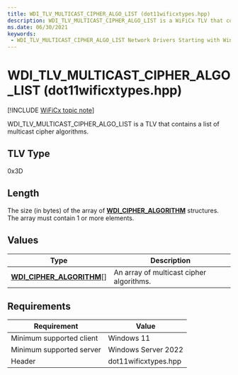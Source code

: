 ```yaml
---
title: WDI_TLV_MULTICAST_CIPHER_ALGO_LIST (dot11wificxtypes.hpp)
description: WDI_TLV_MULTICAST_CIPHER_ALGO_LIST is a WiFiCx TLV that contains a list of multicast cipher algorithms.
ms.date: 06/30/2021
keywords:
 - WDI_TLV_MULTICAST_CIPHER_ALGO_LIST Network Drivers Starting with Windows Vista
---
```


# WDI\_TLV\_MULTICAST\_CIPHER\_ALGO\_LIST (dot11wificxtypes.hpp)

[!INCLUDE [WiFiCx topic note](../includes/wificx-version-warning.md)]


WDI\_TLV\_MULTICAST\_CIPHER\_ALGO\_LIST is a TLV that contains a list of multicast cipher algorithms.

## TLV Type


0x3D

## Length


The size (in bytes) of the array of [**WDI\_CIPHER\_ALGORITHM**](/windows-hardware/drivers/ddi/dot11wificxtypes/ne-dot11wificxtypes-wdi_cipher_algorithm) structures. The array must contain 1 or more elements.

## Values


| Type                                                            | Description                              |
|-----------------------------------------------------------------|------------------------------------------|
| [**WDI\_CIPHER\_ALGORITHM**](/windows-hardware/drivers/ddi/dot11wificxtypes/ne-dot11wificxtypes-wdi_cipher_algorithm)\[\] | An array of multicast cipher algorithms. |

 

## Requirements

|Requirement|Value|
|--- |--- |
|Minimum supported client|Windows 11|
|Minimum supported server|Windows Server 2022|
|Header|dot11wificxtypes.hpp|


 

